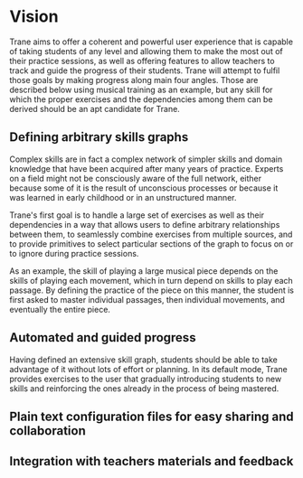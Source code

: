 # Vision

Trane aims to offer a coherent and powerful user experience that is capable of taking students of
any level and allowing them to make the most out of their practice sessions, as well as offering
features to allow teachers to track and guide the progress of their students. Trane will attempt to
fulfil those goals by making progress along main four angles. Those are described below using
musical training as an example, but any skill for which the proper exercises and the dependencies
among them can be derived should be an apt candidate for Trane.

## Defining arbitrary skills graphs

Complex skills are in fact a complex network of simpler skills and domain knowledge that have been
acquired after many years of practice. Experts on a field might not be consciously aware of the full
network, either because some of it is the result of unconscious processes or because it was learned
in early childhood or in an unstructured manner.

Trane's first goal is to handle a large set of exercises as well as their dependencies in a way that
allows users to define arbitrary relationships between them, to seamlessly combine exercises from
multiple sources, and to provide primitives to select particular sections of the graph to focus on
or to ignore during practice sessions.

As an example, the skill of playing a large musical piece depends on the skills of playing each
movement, which in turn depend on skills to play each passage. By defining the practice of the piece
on this manner, the student is first asked to master individual passages, then individual movements,
and eventually the entire piece.

## Automated and guided progress

Having defined an extensive skill graph, students should be able to take advantage of it without
lots of effort or planning. In its default mode, Trane provides exercises to the user that gradually
introducing students to new skills and reinforcing the ones already in the process of being
mastered. 

## Plain text configuration files for easy sharing and collaboration

## Integration with teachers materials and feedback